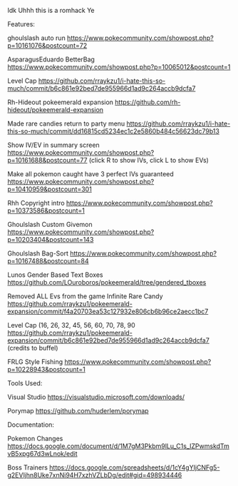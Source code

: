 Idk Uhhh this is a romhack Ye


Features:

ghoulslash auto run https://www.pokecommunity.com/showpost.php?p=10161076&postcount=72

AsparagusEduardo BetterBag https://www.pokecommunity.com/showpost.php?p=10065012&postcount=1

Level Cap  https://github.com/rraykzu1/i-hate-this-so-much/commit/b6c861e92bed7de955966d1ad9c264accb9dcfa7

Rh-Hideout pokeemerald expansion https://github.com/rh-hideout/pokeemerald-expansion

Made rare candies return to party menu https://github.com/rraykzu1/i-hate-this-so-much/commit/dd16815cd5234ec1c2e5860b484c56623dc79b13

Show IV/EV in summary screen https://www.pokecommunity.com/showpost.php?p=10161688&postcount=77 (click R to show IVs, click L to show EVs)

Make all pokemon caught have 3 perfect IVs guaranteed https://www.pokecommunity.com/showpost.php?p=10410959&postcount=301

Rhh Copyright intro https://www.pokecommunity.com/showpost.php?p=10373586&postcount=1

Ghoulslash Custom Givemon https://www.pokecommunity.com/showpost.php?p=10203404&postcount=143

Ghoulslash Bag-Sort https://www.pokecommunity.com/showpost.php?p=10167488&postcount=84 

Lunos Gender Based Text Boxes https://github.com/LOuroboros/pokeemerald/tree/gendered_tboxes

Removed ALL Evs from the game
Infinite Rare Candy https://github.com/rraykzu1/pokeemerald-expansion/commit/f4a20703ea53c127932e806cb6b96ce2aecc1bc7 

Level Cap (16, 26, 32, 45, 56, 60, 70, 78, 90 https://github.com/rraykzu1/pokeemerald-expansion/commit/b6c861e92bed7de955966d1ad9c264accb9dcfa7 (credits to buffel)

FRLG Style Fishing https://www.pokecommunity.com/showpost.php?p=10228943&postcount=1



Tools Used:

Visual Studio https://visualstudio.microsoft.com/downloads/

Porymap https://github.com/huderlem/porymap


Documentation:

Pokemon Changes https://docs.google.com/document/d/1M7gM3Pkbm9lLu_C1s_IZPwmskdTmvB5xpg67d3wLnok/edit

Boss Trainers https://docs.google.com/spreadsheets/d/1cY4gYIjCNFg5-g2EVljhn8Uke7xnNi94H7xzhVZLbDg/edit#gid=498934446

